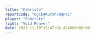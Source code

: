 ```yaml
---
title: "Fabrïste"
reportCode: "6gCk4KGrXh7WqHY1"
player: "Fabrïste"
fight: "Void Reaver"
date: 2021-11-10T19:47:04.454000+00:00
---
```

